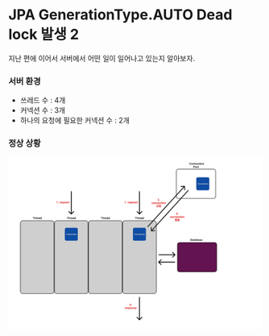 # JPA GenerationType.AUTO Dead lock 발생 2

지난 편에 이어서 서버에서 어떤 일이 일어나고 있는지 알아보자.

### 서버 환경
- 쓰레드 수 : 4개
- 커넥션 수 : 3개
- 하나의 요청에 필요한 커넥션 수 : 2개

### 정상 상황

![dead_lock_1.png](img/dead_lock_1.png)


